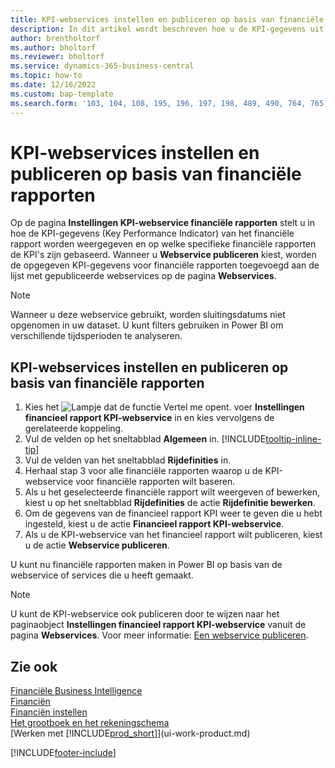 ```yaml
---
title: KPI-webservices instellen en publiceren op basis van financiële rapporten
description: In dit artikel wordt beschreven hoe u de KPI-gegevens uit het financieel rapport weergeeft op basis van specifieke financiële rapporten.
author: brentholtorf
ms.author: bholtorf
ms.reviewer: bholtorf
ms.service: dynamics-365-business-central
ms.topic: how-to
ms.date: 12/16/2022
ms.custom: bap-template
ms.search.form: '103, 104, 108, 195, 196, 197, 198, 489, 490, 764, 765, 766'
---
```

# KPI-webservices instellen en publiceren op basis van financiële rapporten

Op de pagina **Instellingen KPI-webservice financiële rapporten** stelt u in hoe de KPI-gegevens (Key Performance Indicator) van het financiële rapport worden weergegeven en op welke specifieke financiële rapporten de KPI's zijn gebaseerd. Wanneer u **Webservice publiceren** kiest, worden de opgegeven KPI-gegevens voor financiële rapporten toegevoegd aan de lijst met gepubliceerde webservices op de pagina **Webservices**.

> [!NOTE]
> Wanneer u deze webservice gebruikt, worden sluitingsdatums niet opgenomen in uw dataset. U kunt filters gebruiken in Power BI om verschillende tijdsperioden te analyseren.

## KPI-webservices instellen en publiceren op basis van financiële rapporten
  
1. Kies het ![Lampje dat de functie Vertel me opent.](media/ui-search/search_small.png "Vertel me wat u wilt doen") voer **Instellingen financieel rapport KPI-webservice** in en kies vervolgens de gerelateerde koppeling.
2. Vul de velden op het sneltabblad **Algemeen** in. [!INCLUDE[tooltip-inline-tip](includes/tooltip-inline-tip_md.md)]
3. Vul de velden van het sneltabblad **Rijdefinities** in.
4. Herhaal stap 3 voor alle financiële rapporten waarop u de KPI-webservice voor financiële rapporten wilt baseren.  
5. Als u het geselecteerde financiële rapport wilt weergeven of bewerken, kiest u op het sneltabblad **Rijdefinities** de actie **Rijdefinitie bewerken**.
6. Om de gegevens van de financieel rapport KPI weer te geven die u hebt ingesteld, kiest u de actie **Financieel rapport KPI-webservice**.
7. Als u de KPI-webservice van het financieel rapport wilt publiceren, kiest u de actie **Webservice publiceren**.

U kunt nu financiële rapporten maken in Power BI op basis van de webservice of services die u heeft gemaakt.

> [!NOTE]  
> U kunt de KPI-webservice ook publiceren door te wijzen naar het paginaobject **Instellingen financieel rapport KPI-webservice** vanuit de pagina **Webservices**. Voor meer informatie: [Een webservice publiceren](across-how-publish-web-service.md).

## Zie ook

[Financiële Business Intelligence](bi.md)  
[Financiën](finance.md)  
[Financiën instellen](finance-setup-finance.md)  
[Het grootboek en het rekeningschema](finance-general-ledger.md)  
[Werken met [!INCLUDE[prod_short](includes/prod_short.md)]](ui-work-product.md)

[!INCLUDE[footer-include](includes/footer-banner.md)]
